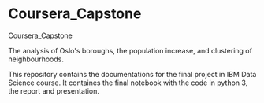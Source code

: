# Coursera_Capstone
Coursera_Capstone

The analysis of Oslo's boroughs, the population increase, and clustering of neighbourhoods.

This repository contains the documentations for the final project in IBM Data Science course. It containes the final notebook with the code in python 3, the report and presentation. 
